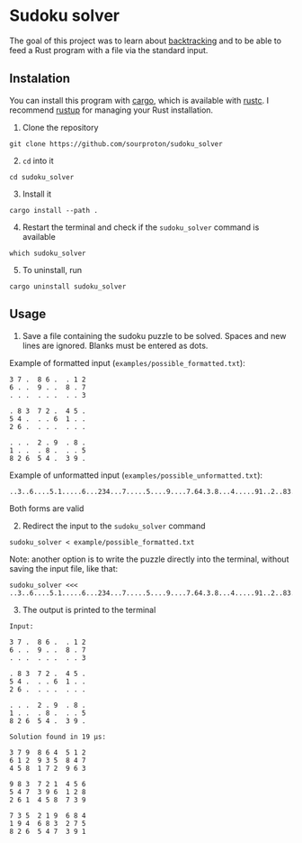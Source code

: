 # Sudoku solver

The goal of this project was to learn about [backtracking](https://en.wikipedia.org/wiki/Backtracking) and to be able to feed a Rust program with a file via the standard input.

## Instalation

You can install this program with [cargo](https://github.com/rust-lang/cargo), which is available with [rustc](https://github.com/rust-lang/rust). I recommend [rustup](https://rustup.rs/) for managing your Rust installation.

1. Clone the repository

```
git clone https://github.com/sourproton/sudoku_solver
```

2. `cd` into it

```
cd sudoku_solver
```

3. Install it

```
cargo install --path .
```

4. Restart the terminal and check if the `sudoku_solver` command is available

```
which sudoku_solver
```

5. To uninstall, run

```
cargo uninstall sudoku_solver
```

## Usage

1. Save a file containing the sudoku puzzle to be solved. Spaces and new lines are ignored. Blanks must be entered as dots.

Example of formatted input (`examples/possible_formatted.txt`):

```
3 7 .  8 6 .  . 1 2
6 . .  9 . .  8 . 7
. . .  . . .  . . 3

. 8 3  7 2 .  4 5 .
5 4 .  . . 6  1 . .
2 6 .  . . .  . . .

. . .  2 . 9  . 8 .
1 . .  . 8 .  . . 5
8 2 6  5 4 .  3 9 .
```

Example of unformatted input (`examples/possible_unformatted.txt`):

```
..3..6....5.1.....6...234...7.....5....9....7.64.3.8...4.....91..2..83...........
```

Both forms are valid

2. Redirect the input to the `sudoku_solver` command

```
sudoku_solver < example/possible_formatted.txt
```

Note: another option is to write the puzzle directly into the terminal, without saving the input file, like that:

```
sudoku_solver <<< ..3..6....5.1.....6...234...7.....5....9....7.64.3.8...4.....91..2..83...........
```

3. The output is printed to the terminal

```
Input:

3 7 .  8 6 .  . 1 2
6 . .  9 . .  8 . 7
. . .  . . .  . . 3

. 8 3  7 2 .  4 5 .
5 4 .  . . 6  1 . .
2 6 .  . . .  . . .

. . .  2 . 9  . 8 .
1 . .  . 8 .  . . 5
8 2 6  5 4 .  3 9 .

Solution found in 19 µs:

3 7 9  8 6 4  5 1 2
6 1 2  9 3 5  8 4 7
4 5 8  1 7 2  9 6 3

9 8 3  7 2 1  4 5 6
5 4 7  3 9 6  1 2 8
2 6 1  4 5 8  7 3 9

7 3 5  2 1 9  6 8 4
1 9 4  6 8 3  2 7 5
8 2 6  5 4 7  3 9 1
```
